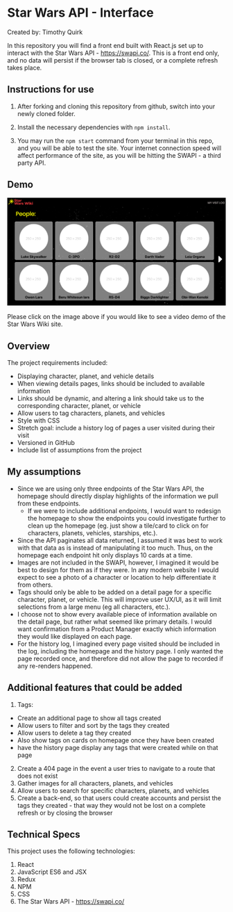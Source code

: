 # Star Wars API - Interface

Created by: Timothy Quirk

In this repository you will find a front end built with React.js set up to interact with the Star Wars API - https://swapi.co/. This is a front end only, and no data will persist if the browser tab is closed, or a complete refresh takes place.

## Instructions for use

1. After forking and cloning this repository from github, switch into your newly cloned folder.

2. Install the necessary dependencies with `npm install`.

3. You may run the `npm start` command from your terminal in this repo, and you will be able to test the site. Your internet connection speed will affect performance of the site, as you will be hitting the SWAPI - a third party API.

## Demo

[![alt text][image]][reference link]

[image]: https://github.com/tfquirk/star-wars-api-challenge/blob/master/public/images/ReadMe/star_wars_wiki_home.png "Star Wars Wiki Demo Video - click to watch"
[reference link]: https://youtu.be/Es51kKxOlEM

Please click on the image above if you would like to see a video demo of the Star Wars Wiki site.

## Overview

The project requirements included:

- Displaying character, planet, and vehicle details
- When viewing details pages, links should be included to available information
- Links should be dynamic, and altering a link should take us to the corresponding character, planet, or vehicle
- Allow users to tag characters, planets, and vehicles
- Style with CSS
- Stretch goal: include a history log of pages a user visited during their visit
- Versioned in GitHub
- Include list of assumptions from the project

## My assumptions

- Since we are using only three endpoints of the Star Wars API, the homepage should directly display highlights of the information we pull from these endpoints.
  - If we were to include additional endpoints, I would want to redesign the homepage to show the endpoints you could investigate further to clean up the homepage (eg. just show a tile/card to click on for characters, planets, vehicles, starships, etc.).
- Since the API paginates all data returned, I assumed it was best to work with that data as is instead of manipulating it too much. Thus, on the homepage each endpoint hit only displays 10 cards at a time.
- Images are not included in the SWAPI, however, I imagined it would be best to design for them as if they were. In any modern website I would expect to see a photo of a character or location to help differentiate it from others.
- Tags should only be able to be added on a detail page for a specific character, planet, or vehicle. This will improve user UX/UI, as it will limit selections from a large menu (eg all characters, etc.).
- I choose not to show every available piece of information available on the detail page, but rather what seemed like primary details. I would want confirmation from a Product Manager exactly which information they would like displayed on each page.
- For the history log, I imagined every page visited should be included in the log, including the homepage and the history page. I only wanted the page recorded once, and therefore did not allow the page to recorded if any re-renders happened.

## Additional features that could be added

1. Tags:

- Create an additional page to show all tags created
- Allow users to filter and sort by the tags they created
- Allow users to delete a tag they created
- Also show tags on cards on homepage once they have been created
- have the history page display any tags that were created while on that page

2. Create a 404 page in the event a user tries to navigate to a route that does not exist
3. Gather images for all characters, planets, and vehicles
4. Allow users to search for specific characters, planets, and vehicles
5. Create a back-end, so that users could create accounts and persist the tags they created - that way they would not be lost on a complete refresh or by closing the browser

## Technical Specs

This project uses the following technologies:

1. React
2. JavaScript ES6 and JSX
3. Redux
4. NPM
5. CSS
6. The Star Wars API - https://swapi.co/

